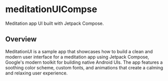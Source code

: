 # meditationUICompse
Meditation app UI built with Jetpack Compose.

<h2>Overview</h2><p>MeditationUI is a sample app that showcases how to build a clean and modern user interface for a meditation app using Jetpack Compose, Google's modern toolkit for building native Android UIs. The app features a soothing color scheme, custom fonts, and animations that create a calming and relaxing user experience.
